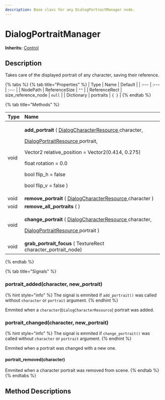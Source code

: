 ```yaml
---
description: Base class for any DialogPortraitManager node.
---
```


# DialogPortraitManager

**Inherits:** [Control](https://docs.godotengine.org/es/stable/classes/class_control.html)

## Description

Takes care of the displayed portrait of any character, saving their reference.



{% tabs %}
{% tab title="Properties" %}
| Type | Name | Default |
| :--- | :--- | :--- |
| NodePath | ReferenceSize | `""` |
| ReferenceRect | size\_reference\_node | `null` |
| Dictionary | portraits | `{ }` |
{% endtab %}

{% tab title="Methods" %}
<table>
  <thead>
    <tr>
      <th style="text-align:left">Type</th>
      <th style="text-align:left">Name</th>
    </tr>
  </thead>
  <tbody>
    <tr>
      <td style="text-align:left">void</td>
      <td style="text-align:left">
        <p><b>add_portrait </b>( <a href="../../resource-class/class_dialog-character-resource.md">DialogCharacterResource </a>character,</p>
        <p><a href="../../resource-class/class_dialog-portrait-resource.md">DialogPortraitResource </a>portrait,</p>
        <p>Vector2 relative_position = Vector2(0.414, 0.275)</p>
        <p>float rotation = 0.0</p>
        <p>bool flip_h = false</p>
        <p>bool flip_v = false )</p>
      </td>
    </tr>
    <tr>
      <td style="text-align:left">void</td>
      <td style="text-align:left"><b>remove_portrait </b>( <a href="../../resource-class/class_dialog-character-resource.md">DialogCharacterResource </a>character
        )</td>
    </tr>
    <tr>
      <td style="text-align:left">void</td>
      <td style="text-align:left"><b>remove_all_portraits </b>( )</td>
    </tr>
    <tr>
      <td style="text-align:left">void</td>
      <td style="text-align:left">
        <p><b>change_portrait </b>( <a href="../../resource-class/class_dialog-character-resource.md">DialogCharacterResource </a>character,</p>
        <p><a href="../../resource-class/class_dialog-portrait-resource.md">DialogPortraitResource </a>portrait
          )</p>
      </td>
    </tr>
    <tr>
      <td style="text-align:left">void</td>
      <td style="text-align:left"><b>grab_portrait_focus </b>( TextureRect character_portrait_node)</td>
    </tr>
  </tbody>
</table>
{% endtab %}

{% tab title="Signals" %}
### portrait\_added\(character, new\_portrait\)

{% hint style="info" %}
The signal is emmited if `add_portrait()` was called without `character` or `portrait` argument.
{% endhint %}

Emmited when a `character`\(`DialogCharacterResource`\) portrait was added.

### portrait\_changed\(character, new\_portrait\)

{% hint style="info" %}
The signal is emmited if `change_portrait()` was called without `character` or `portrait` argument.
{% endhint %}

Emmited when a portrait was changed with a new one.

#### portrait\_removed\(character\)

Emmited when a character portrait was removed from scene.
{% endtab %}
{% endtabs %}

## Method Descriptions

